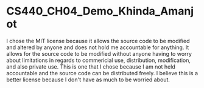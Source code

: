 # CS440_CH04_Demo_Khinda_Amanjot
I chose the MIT license because it allows the source code to be modified and altered by anyone and does not hold me accountable for anything. It allows for the source code to be modified without anyone having to worry about limitations in regards to commericial use, distribution, modification, and also private use. This is one that I chose because I am not held accountable and the source code can be distributed freely. I believe this is a better license because I don't have as much to be worried about.
